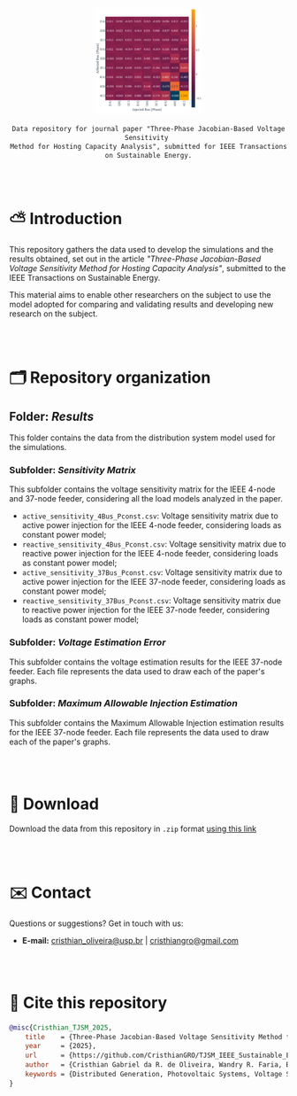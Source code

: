 <div align="center">
    <img src="sensitivity_4Bus.svg" style="width: 20vw">
    
    Data repository for journal paper "Three-Phase Jacobian-Based Voltage Sensitivity 
    Method for Hosting Capacity Analysis", submitted for IEEE Transactions on Sustainable Energy.
</div>

<br><br>

# ⛅ Introduction

This repository gathers the data used to develop the simulations and the results obtained, set out in the article _"Three-Phase Jacobian-Based Voltage Sensitivity Method for Hosting Capacity Analysis"_, submitted to the IEEE Transactions on Sustainable Energy.

This material aims to enable other researchers on the subject to use the model adopted for comparing and validating results and developing new research on the subject.

<br><br>

# 🗂️ Repository organization 

## Folder: _Results_
This folder contains the data from the distribution system model used for the simulations.

### Subfolder: _Sensitivity Matrix_

This subfolder contains the voltage sensitivity matrix for the IEEE 4-node and 37-node feeder, considering all the load models analyzed in the paper.

- `active_sensitivity_4Bus_Pconst.csv`: Voltage sensitivity matrix due to active power injection for the IEEE 4-node feeder, considering loads as constant power model; 
- `reactive_sensitivity_4Bus_Pconst.csv`: Voltage sensitivity matrix due to reactive power injection for the IEEE 4-node feeder, considering loads as constant power model; 
- `active_sensitivity_37Bus_Pconst.csv`: Voltage sensitivity matrix due to active power injection for the IEEE 37-node feeder, considering loads as constant power model; 
- `reactive_sensitivity_37Bus_Pconst.csv`: Voltage sensitivity matrix due to reactive power injection for the IEEE 37-node feeder, considering loads as constant power model; 

### Subfolder: _Voltage Estimation Error_

This subfolder contains the voltage estimation results for the IEEE 37-node feeder. Each file represents the data used to draw each of the paper's graphs.

### Subfolder: _Maximum Allowable Injection Estimation_

This subfolder contains the Maximum Allowable Injection estimation results for the IEEE 37-node feeder. Each file represents the data used to draw each of the paper's graphs.

<br><br>

# 💾 Download
Download the data from this repository in `.zip` format [using this link](https://github.com/CristhianGRO/TJSM_IEEE_Sustainable_Energy/archive/refs/heads/main.zip)



<br><br>

# ✉️ Contact

Questions or suggestions? Get in touch with us:

- **E-mail:** cristhian_oliveira@usp.br | cristhiangro@gmail.com

<br><br>

# 💬 Cite this repository

```bibtex
@misc{Cristhian_TJSM_2025,
    title    = {Three-Phase Jacobian-Based Voltage Sensitivity Method for Hosting Capacity Analysis, submitted for IEEE Transactions on Sustainable Energy - Repository.},
    year     = {2025},
    url      = {https://github.com/CristhianGRO/TJSM_IEEE_Sustainable_Energy},
    author   = {Cristhian Gabriel da R. de Oliveira, Wandry R. Faria, Benvindo R. Pereira Jr. and João B. A. London Junior},
    keywords = {Distributed Generation, Photovoltaic Systems, Voltage Sensitivity Analysis, Unbalanced Networks.},
}
```
